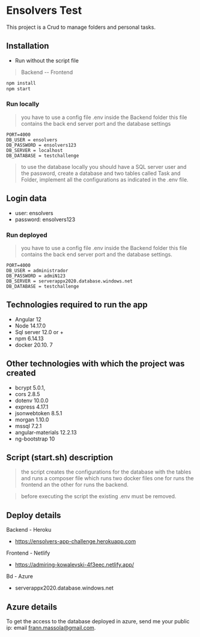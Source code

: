 # Ensolvers Test

This project is a Crud to manage folders and personal tasks.

## Installation

- Run without the script file
>Backend -- Frontend
```bash
npm install
npm start
```

### Run locally
>you have to use a config file .env inside the Backend folder
this file contains the back end server port and the database settings
```
PORT=4000
DB_USER = ensolvers
DB_PASSWORD = ensolvers123
DB_SERVER = localhost
DB_DATABASE = testchallenge
```
>to use the database locally you should have a SQL server user and the password, create a database and two tables called Task and Folder, implement all the configurations as indicated in the .env file.

## Login data
- user: ensolvers
- password: ensolvers123

### Run deployed
>you have to use a config file .env inside the Backend folder
this file contains the back end server port and the database settings.
```
PORT=4000
DB_USER = administrador
DB_PASSWORD = admiN123
DB_SERVER = serverappx2020.database.windows.net
DB_DATABASE = testchallenge
```
## Technologies required to run the app
- Angular 12
- Node 14.17.0
- Sql server 12.0 or +
- npm 6.14.13
- docker 20.10. 7
## Other technologies with which the project was created
- bcrypt 5.0.1,
- cors 2.8.5 
- dotenv 10.0.0
- express 4.17.1
- jsonwebtoken 8.5.1
- morgan 1.10.0
- mssql 7.2.1
- angular-materials 12.2.13
- ng-bootstrap 10

## Script (start.sh) description
>the script creates the configurations for the database with the tables and runs a composer file which runs two docker files one for runs the frontend an the other for runs the backend.

>before executing the script the existing .env must be removed.

## Deploy details
Backend - Heroku
- https://ensolvers-app-challenge.herokuapp.com

Frontend - Netlify
- https://admiring-kowalevski-4f3eec.netlify.app/

Bd - Azure
- serverappx2020.database.windows.net

## Azure details
To get the access to the database deployed in azure, send me your public ip: email frann.massola@gmail.com.
